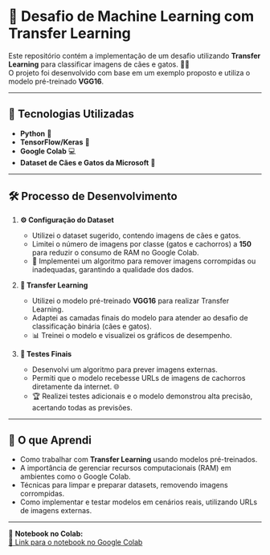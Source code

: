 # 🐾 Desafio de Machine Learning com Transfer Learning  

Este repositório contém a implementação de um desafio utilizando **Transfer Learning** para classificar imagens de cães e gatos. 🐶🐱  
O projeto foi desenvolvido com base em um exemplo proposto e utiliza o modelo pré-treinado **VGG16**.  

---

## 🚀 Tecnologias Utilizadas  
* **Python** 🐍  
* **TensorFlow/Keras** 🤖  
* **Google Colab** 💻  
* **Dataset de Cães e Gatos da Microsoft** 📂  

---

## 🛠️ Processo de Desenvolvimento  

1. **⚙️ Configuração do Dataset**  
   * Utilizei o dataset sugerido, contendo imagens de cães e gatos.  
   * Limitei o número de imagens por classe (gatos e cachorros) a **150** para reduzir o consumo de RAM no Google Colab.  
   * 🧹 Implementei um algoritmo para remover imagens corrompidas ou inadequadas, garantindo a qualidade dos dados.  

2. **🔄 Transfer Learning**  
   * Utilizei o modelo pré-treinado **VGG16** para realizar Transfer Learning.  
   * Adaptei as camadas finais do modelo para atender ao desafio de classificação binária (cães e gatos).  
   * 📊 Treinei o modelo e visualizei os gráficos de desempenho.  

3. **🧪 Testes Finais**  
   * Desenvolvi um algoritmo para prever imagens externas.  
   * Permiti que o modelo recebesse URLs de imagens de cachorros diretamente da internet. 🌐  
   * 🏆 Realizei testes adicionais e o modelo demonstrou alta precisão, acertando todas as previsões.  

---

## 🌟 O que Aprendi  
* Como trabalhar com **Transfer Learning** usando modelos pré-treinados.  
* A importância de gerenciar recursos computacionais (RAM) em ambientes como o Google Colab.  
* Técnicas para limpar e preparar datasets, removendo imagens corrompidas.  
* Como implementar e testar modelos em cenários reais, utilizando URLs de imagens externas.  

---

📔 **Notebook no Colab:**  
[🔗 Link para o notebook no Google Colab](https://colab.research.google.com/drive/1j_ziBqRR-ywcwGHQo4PVQ4_iNUDY1N1b?usp=sharing)  
